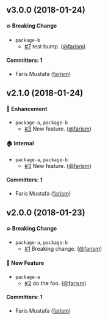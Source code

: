 
## v3.0.0 (2018-01-24)

#### :boom: Breaking Change
* `package-b`
  * [#7](https://github.com/farism/lerna-git-flow-deploy-example/pull/7) test bump. ([@farism](https://github.com/farism))

#### Committers: 1
- Faris Mustafa ([farism](https://github.com/farism))


## v2.1.0 (2018-01-24)

#### :nail_care: Enhancement
* `package-a`, `package-b`
  * [#3](https://github.com/farism/lerna-git-flow-deploy-example/pull/3) New feature. ([@farism](https://github.com/farism))

#### :house: Internal
* `package-a`, `package-b`
  * [#3](https://github.com/farism/lerna-git-flow-deploy-example/pull/3) New feature. ([@farism](https://github.com/farism))

#### Committers: 1
- Faris Mustafa ([farism](https://github.com/farism))


## v2.0.0 (2018-01-23)

#### :boom: Breaking Change
* `package-a`, `package-b`
  * [#1](https://github.com/farism/lerna-git-flow-deploy-example/pull/1) Breaking change. ([@farism](https://github.com/farism))

#### :rocket: New Feature
* `package-a`
  * [#2](https://github.com/farism/lerna-git-flow-deploy-example/pull/2) do the foo. ([@farism](https://github.com/farism))

#### Committers: 1
- Faris Mustafa ([farism](https://github.com/farism))
